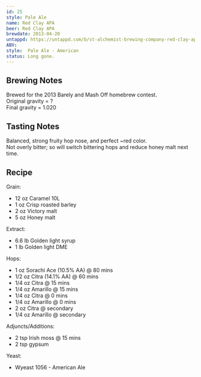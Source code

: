 ```yaml
---
id: 25
style: Pale Ale
name: Red Clay APA
beer: Red Clay APA
brewdate: 2013-04-20
untappd: https://untappd.com/b/st-alchemist-brewing-company-red-clay-apa/464740
ABV:
style:  Pale Ale - American
status: Long gone.
---
```

## Brewing Notes
Brewed for the 2013 Barely and Mash Off homebrew contest.  
Original gravity = ?  
Final gravity = 1.020

## Tasting Notes
Balanced, strong fruity hop nose, and perfect ~red color.  
Not overly bitter; so will switch bittering hops and reduce honey malt next time.  

## Recipe
Grain:

  + 12 oz Caramel 10L
  + 1 oz Crisp roasted barley
  + 2 oz Victory malt
  + 5 oz Honey malt

Extract:

  + 6.6 lb Golden light syrup
  + 1 lb Golden light DME

Hops:

  + 1 oz Sorachi Ace (10.5% AA) @ 80 mins
  + 1/2 oz Citra (14.1% AA) @ 60 mins
  + 1/4 oz Citra @ 15 mins
  + 1/4 oz Amarillo @ 15 mins
  + 1/4 oz Citra @ 0 mins
  + 1/4 oz Amarillo @ 0 mins
  + 2 oz Citra @ secondary
  + 1/4 oz Amarillo @ secondary

Adjuncts/Additions:

  + 2 tsp Irish moss @ 15 mins
  + 2 tsp gypsum

Yeast:

  + Wyeast 1056 - American Ale
